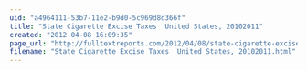 ```yaml
---
uid: "a4964111-53b7-11e2-b9d0-5c969d8d366f"
title: "State Cigarette Excise Taxes  United States, 20102011"
created: "2012-04-08 16:09:35"
page_url: "http://fulltextreports.com/2012/04/08/state-cigarette-excise-taxes-united-states-2010-2011/"
filename: "State Cigarette Excise Taxes  United States, 20102011.html"
---
```

